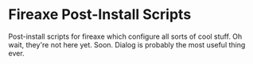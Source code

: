 Fireaxe Post-Install Scripts
============================

Post-install scripts for fireaxe which configure all sorts of cool stuff. Oh 
wait, they're not here yet. Soon. Dialog is probably the most useful thing ever.